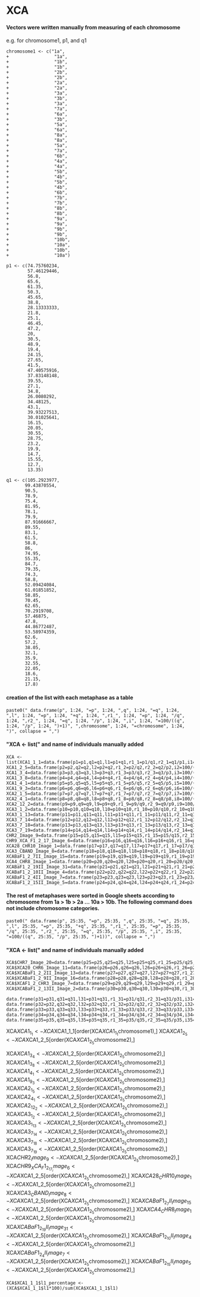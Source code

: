 # XCA 

#### Vectors were written manually from measuring of each chromosome

e.g. for chromosome1, p1, and q1
```
chromosome1 <- c("1a",
+                 "1a",
+                 "1b",
+                 "1b",
+                 "2b",
+                 "2b",
+                 "2a",
+                 "2a",
+                 "3a",
+                 "3b",
+                 "3a",
+                 "7a",
+                 "6a",
+                 "3b",
+                 "5a",
+                 "6a",
+                 "8a",
+                 "8a",
+                 "5a",
+                 "7a",
+                 "6b",
+                 "4a",
+                 "4a",
+                 "5b",
+                 "4b",
+                 "5b",
+                 "4b",
+                 "6b",
+                 "7b",
+                 "7b",
+                 "8b",
+                 "8b",
+                 "9a",
+                 "9a",
+                 "9b",
+                 "9b",
+                 "10b",
+                 "10a",
+                 "10b",
+                 "10a")
```
```
p1 <- c(74.75760234,
        57.46129446,
        56.8,
        65.6,
        61.35,
        50.3,
        45.65,
        38.8,
        28.13333333,
        21.8,
        25.1,
        46.45,
        47.2,
        20,
        30.5,
        48.9,
        19.4,
        24.15,
        27.65,
        41.5,
        47.40575916,
        37.83148148,
        39.55,
        27.1,
        34.8,
        26.0080292,
        34.48125,
        43.1,
        39.93227513,
        30.01025641,
        16.15,
        20.05,
        30.55,
        28.75,
        23.2,
        19.9,
        14.7,
        15.55,
        12.7,
        13.35)
```

```
q1 <- c(105.2923977,
       99.43870554,
       90.5,
       78.9,
       75.4,
       81.95,
       78.1,
       79.9,
       87.91666667,
       89.55,
       83.1,
       61.5,
       58.8,
       86,
       74.95,
       55.35,
       84.7,
       79.35,
       74.3,
       58.8,
       52.09424084,
       61.01851852,
       58.85,
       70.45,
       62.65,
       70.2919708,
       57.46875,
       47.8,
       44.86772487,
       53.58974359,
       62.6,
       57.2,
       38.05,
       32.1,
       35.9,
       32.55,
       22.05,
       18.6,
       21.15,
       17.8)
```

#### creation of the list with each metaphase as a table

```
paste0(" data.frame(p", 1:24, "=p", 1:24, ",q", 1:24, "=q", 1:24, ",l", 1:24, "=p", 1:24, "+q", 1:24, ",r1_", 1:24, "=p", 1:24, "/q", 1:24, ",r2_", 1:24, "=q", 1:24, "/p", 1:24, ",i", 1:24, "=100/((q", 1:24, "/p", 1:24, ")+1)", ",chromosome", 1:24, "=chromosome", 1:24, ")", collapse = ",")
```

#### "XCA <- list(" and name of individuals manually added
```
XCA <- list(XCA1_1_1=data.frame(p1=p1,q1=q1,l1=p1+q1,r1_1=p1/q1,r2_1=q1/p1,i1=100/((q1/p1)+1),chromosome1=chromosome1), XCA1_2_5=data.frame(p2=p2,q2=q2,l2=p2+q2,r1_2=p2/q2,r2_2=q2/p2,i2=100/((q2/p2)+1),chromosome2=chromosome2), XCA1_3_4=data.frame(p3=p3,q3=q3,l3=p3+q3,r1_3=p3/q3,r2_3=q3/p3,i3=100/((q3/p3)+1),chromosome3=chromosome3), XCA1_3_8=data.frame(p4=p4,q4=q4,l4=p4+q4,r1_4=p4/q4,r2_4=q4/p4,i4=100/((q4/p4)+1),chromosome4=chromosome4), XCA1_4_1=data.frame(p5=p5,q5=q5,l5=p5+q5,r1_5=p5/q5,r2_5=q5/p5,i5=100/((q5/p5)+1),chromosome5=chromosome5), XCA1_9_3=data.frame(p6=p6,q6=q6,l6=p6+q6,r1_6=p6/q6,r2_6=q6/p6,i6=100/((q6/p6)+1),chromosome6=chromosome6), XCA2_1_5=data.frame(p7=p7,q7=q7,l7=p7+q7,r1_7=p7/q7,r2_7=q7/p7,i7=100/((q7/p7)+1),chromosome7=chromosome7), XCA2_4_1=data.frame(p8=p8,q8=q8,l8=p8+q8,r1_8=p8/q8,r2_8=q8/p8,i8=100/((q8/p8)+1),chromosome8=chromosome8), XCA2_12_2=data.frame(p9=p9,q9=q9,l9=p9+q9,r1_9=p9/q9,r2_9=q9/p9,i9=100/((q9/p9)+1),chromosome9=chromosome9), XCA3_1_2=data.frame(p10=p10,q10=q10,l10=p10+q10,r1_10=p10/q10,r2_10=q10/p10,i10=100/((q10/p10)+1),chromosome10=chromosome10), XCA3_1_13=data.frame(p11=p11,q11=q11,l11=p11+q11,r1_11=p11/q11,r2_11=q11/p11,i11=100/((q11/p11)+1),chromosome11=chromosome11), XCA3_7_14=data.frame(p12=p12,q12=q12,l12=p12+q12,r1_12=p12/q12,r2_12=q12/p12,i12=100/((q12/p12)+1),chromosome12=chromosome12), XCA3_7_18=data.frame(p13=p13,q13=q13,l13=p13+q13,r1_13=p13/q13,r2_13=q13/p13,i13=100/((q13/p13)+1),chromosome13=chromosome13), XCA3_7_19=data.frame(p14=p14,q14=q14,l14=p14+q14,r1_14=p14/q14,r2_14=q14/p14,i14=100/((q14/p14)+1),chromosome14=chromosome14), CHR2_Image_9=data.frame(p15=p15,q15=q15,l15=p15+q15,r1_15=p15/q15,r2_15=q15/p15,i15=100/((q15/p15)+1),chromosome15=chromosome15), CHR9_XCA_F1_2_17_Image_6=data.frame(p16=p16,q16=q16,l16=p16+q16,r1_16=p16/q16,r2_16=q16/p16,i16=100/((q16/p16)+1),chromosome16=chromosome16), XCA28_CHR10_Image_1=data.frame(p17=p17,q17=q17,l17=p17+q17,r1_17=p17/q17,r2_17=q17/p17,i17=100/((q17/p17)+1),chromosome17=chromosome17), XCA3_CBAND_Image_8=data.frame(p18=p18,q18=q18,l18=p18+q18,r1_18=p18/q18,r2_18=q18/p18,i18=100/((q18/p18)+1),chromosome18=chromosome18), XCABaF1_2_7II_Image_15=data.frame(p19=p19,q19=q19,l19=p19+q19,r1_19=p19/q19,r2_19=q19/p19,i19=100/((q19/p19)+1),chromosome19=chromosome19), XCA4_CHR8_Image_1=data.frame(p20=p20,q20=q20,l20=p20+q20,r1_20=p20/q20,r2_20=q20/p20,i20=100/((q20/p20)+1),chromosome20=chromosome20), XCABaF1_2_19II_Image_31=data.frame(p21=p21,q21=q21,l21=p21+q21,r1_21=p21/q21,r2_21=q21/p21,i21=100/((q21/p21)+1),chromosome21=chromosome21), XCABaF1_2_10II_Image_4=data.frame(p22=p22,q22=q22,l22=p22+q22,r1_22=p22/q22,r2_22=q22/p22,i22=100/((q22/p22)+1),chromosome22=chromosome22), XCABaF1_2_4II_Image_7=data.frame(p23=p23,q23=q23,l23=p23+q23,r1_23=p23/q23,r2_23=q23/p23,i23=100/((q23/p23)+1),chromosome23=chromosome23), XCABaF1_2_15II_Image_5=data.frame(p24=p24,q24=q24,l24=p24+q24,r1_24=p24/q24,r2_24=q24/p24,i24=100/((q24/p24)+1),chromosome24=chromosome24))
```

#### The rest of metaphases were sorted in Google sheets according to chromosome from 1a > 1b > 2a ... 10a > 10b. The following command does not include chromosome categories.
```
paste0(" data.frame(p", 25:35, "=p", 25:35, ",q", 25:35, "=q", 25:35, ",l", 25:35, "=p", 25:35, "+q", 25:35, ",r1_", 25:35, "=p", 25:35, "/q", 25:35, ",r2_", 25:35, "=q", 25:35, "/p", 25:35, ",i", 25:35, "=100/((q", 25:35, "/p", 25:35, ")+1))", collapse = ",")
```

#### "XCA <- list(" and name of individuals manually added

```
XCA$CHR7_Image_20=data.frame(p25=p25,q25=q25,l25=p25+q25,r1_25=p25/q25,r2_25=q25/p25,i25=100/((q25/p25)+1))
XCA$XCA20_CHR6_Image_11=data.frame(p26=p26,q26=q26,l26=p26+q26,r1_26=p26/q26,r2_26=q26/p26,i26=100/((q26/p26)+1))
XCA$XCABaF1_2_2II_Image_13=data.frame(p27=p27,q27=q27,l27=p27+q27,r1_27=p27/q27,r2_27=q27/p27,i27=100/((q27/p27)+1))
XCA$XCABaF1_2_9II_Image_16=data.frame(p28=p28,q28=q28,l28=p28+q28,r1_28=p28/q28,r2_28=q28/p28,i28=100/((q28/p28)+1))
XCA$XCAF1_2_CHR3_Image_7=data.frame(p29=p29,q29=q29,l29=p29+q29,r1_29=p29/q29,r2_29=q29/p29,i29=100/((q29/p29)+1))
XCA$XCABaF1_2_13II_Image_2=data.frame(p30=p30,q30=q30,l30=p30+q30,r1_30=p30/q30,r2_30=q30/p30,i30=100/((q30/p30)+1))
```
```
data.frame(p31=p31,q31=q31,l31=p31+q31,r1_31=p31/q31,r2_31=q31/p31,i31=100/((q31/p31)+1)), data.frame(p32=p32,q32=q32,l32=p32+q32,r1_32=p32/q32,r2_32=q32/p32,i32=100/((q32/p32)+1)), data.frame(p33=p33,q33=q33,l33=p33+q33,r1_33=p33/q33,r2_33=q33/p33,i33=100/((q33/p33)+1)), data.frame(p34=p34,q34=q34,l34=p34+q34,r1_34=p34/q34,r2_34=q34/p34,i34=100/((q34/p34)+1)), data.frame(p35=p35,q35=q35,l35=p35+q35,r1_35=p35/q35,r2_35=q35/p35,i35=100/((q35/p35)+1))
```

XCA$XCA1_1_1 <- XCA$XCA1_1_1[order(XCA$XCA1_1_1$chromosome1),]
XCA$XCA1_2_5 <- XCA$XCA1_2_5[order(XCA$XCA1_2_5$chromosome2),]


XCA$XCA1_3_4 <- XCA$XCA1_2_5[order(XCA$XCA1_2_5$chromosome2),]
XCA$XCA1_3_8 <- XCA$XCA1_2_5[order(XCA$XCA1_2_5$chromosome2),]
XCA$XCA1_4_1 <- XCA$XCA1_2_5[order(XCA$XCA1_2_5$chromosome2),]
XCA$XCA1_9_3  <- XCA$XCA1_2_5[order(XCA$XCA1_2_5$chromosome2),]
XCA$XCA2_1_5 <- XCA$XCA1_2_5[order(XCA$XCA1_2_5$chromosome2),]
XCA$XCA2_4_1 <- XCA$XCA1_2_5[order(XCA$XCA1_2_5$chromosome2),]
XCA$XCA2_12_2  <- XCA$XCA1_2_5[order(XCA$XCA1_2_5$chromosome2),]
XCA$XCA3_1_2 <- XCA$XCA1_2_5[order(XCA$XCA1_2_5$chromosome2),]
XCA$XCA3_1_13 <- XCA$XCA1_2_5[order(XCA$XCA1_2_5$chromosome2),]
XCA$XCA3_7_14 <- XCA$XCA1_2_5[order(XCA$XCA1_2_5$chromosome2),]
XCA$XCA3_7_18 <- XCA$XCA1_2_5[order(XCA$XCA1_2_5$chromosome2),]
XCA$XCA3_7_19 <- XCA$XCA1_2_5[order(XCA$XCA1_2_5$chromosome2),]
XCA$CHR2_Image_9 <- XCA$XCA1_2_5[order(XCA$XCA1_2_5$chromosome2),]
XCA$CHR9_XCA_F1_2_17_Image_6 <- XCA$XCA1_2_5[order(XCA$XCA1_2_5$chromosome2),]
XCA$XCA28_CHR10_Image_1 <- XCA$XCA1_2_5[order(XCA$XCA1_2_5$chromosome2),]
XCA$XCA3_CBAND_Image_8 <- XCA$XCA1_2_5[order(XCA$XCA1_2_5$chromosome2),]
XCA$XCABaF1_2_7II_Image_15 <- XCA$XCA1_2_5[order(XCA$XCA1_2_5$chromosome2),]
XCA$XCA4_CHR8_Image_1 <- XCA$XCA1_2_5[order(XCA$XCA1_2_5$chromosome2),]
XCA$XCABaF1_2_19II_Image_31 <- XCA$XCA1_2_5[order(XCA$XCA1_2_5$chromosome2),]
XCA$XCABaF1_2_10II_Image_4 <- XCA$XCA1_2_5[order(XCA$XCA1_2_5$chromosome2),]
XCA$XCABaF1_2_4II_Image_7 <- XCA$XCA1_2_5[order(XCA$XCA1_2_5$chromosome2),]
XCA$XCABaF1_2_15II_Image_5 <- XCA$XCA1_2_5[order(XCA$XCA1_2_5$chromosome2),]

```
XCA$XCA1_1_1$l1_percentage <- (XCA$XCA1_1_1$l1*100)/sum(XCA$XCA1_1_1$l1)
```
 
